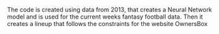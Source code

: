 The code is created using data from 2013, that creates a Neural Network model and is used for the current weeks fantasy football data. Then it creates a lineup that follows the constraints for the website OwnersBox
